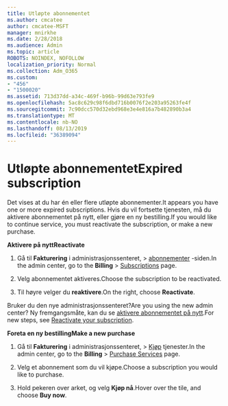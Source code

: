 ```yaml
---
title: Utløpte abonnementet
ms.author: cmcatee
author: cmcatee-MSFT
manager: mnirkhe
ms.date: 2/28/2018
ms.audience: Admin
ms.topic: article
ROBOTS: NOINDEX, NOFOLLOW
localization_priority: Normal
ms.collection: Adm_O365
ms.custom:
- "456"
- "1500020"
ms.assetid: 713d37dd-a34c-469f-b96b-99d63e793fe9
ms.openlocfilehash: 5ac8c629c98f6dbd716b0076f2e203a95263fe4f
ms.sourcegitcommit: 7c90dcc570d32ebd968e3e4e816a7b482890b3a4
ms.translationtype: MT
ms.contentlocale: nb-NO
ms.lasthandoff: 08/13/2019
ms.locfileid: "36389094"
---
```

# <a name="expired-subscription"></a><span data-ttu-id="e0810-102">Utløpte abonnementet</span><span class="sxs-lookup"><span data-stu-id="e0810-102">Expired subscription</span></span>

<span data-ttu-id="e0810-103">Det vises at du har én eller flere utløpte abonnementer.</span><span class="sxs-lookup"><span data-stu-id="e0810-103">It appears you have one or more expired subscriptions.</span></span> <span data-ttu-id="e0810-104">Hvis du vil fortsette tjenesten, må du aktivere abonnementet på nytt, eller gjøre en ny bestilling.</span><span class="sxs-lookup"><span data-stu-id="e0810-104">If you would like to continue service, you must reactivate the subscription, or make a new purchase.</span></span>
  
<span data-ttu-id="e0810-105">**Aktivere på nytt**</span><span class="sxs-lookup"><span data-stu-id="e0810-105">**Reactivate**</span></span>
  
1. <span data-ttu-id="e0810-106">Gå til **Fakturering** i administrasjonssenteret, \> [abonnementer](https://go.microsoft.com/fwlink/p/?linkid=842054) -siden.</span><span class="sxs-lookup"><span data-stu-id="e0810-106">In the admin center, go to the **Billing** \> [Subscriptions](https://go.microsoft.com/fwlink/p/?linkid=842054) page.</span></span>

2. <span data-ttu-id="e0810-107">Velg abonnementet aktiveres.</span><span class="sxs-lookup"><span data-stu-id="e0810-107">Choose the subscription to be reactivated.</span></span>

3. <span data-ttu-id="e0810-108">Til høyre velger du **reaktivere**.</span><span class="sxs-lookup"><span data-stu-id="e0810-108">On the right, choose **Reactivate**.</span></span>

<span data-ttu-id="e0810-109">Bruker du den nye administrasjonssenteret?</span><span class="sxs-lookup"><span data-stu-id="e0810-109">Are you using the new admin center?</span></span> <span data-ttu-id="e0810-110">Ny fremgangsmåte, kan du se [aktivere abonnementet på nytt](https://docs.microsoft.com/en-us/office365/admin/subscriptions-and-billing/reactivate-your-subscription).</span><span class="sxs-lookup"><span data-stu-id="e0810-110">For new steps, see [Reactivate your subscription](https://docs.microsoft.com/en-us/office365/admin/subscriptions-and-billing/reactivate-your-subscription).</span></span>

<span data-ttu-id="e0810-111">**Foreta en ny bestilling**</span><span class="sxs-lookup"><span data-stu-id="e0810-111">**Make a new purchase**</span></span>
  
1. <span data-ttu-id="e0810-112">Gå til **Fakturering** i administrasjonssenteret, \> [Kjøp](https://go.microsoft.com/fwlink/p/?linkid=868433) tjenester.</span><span class="sxs-lookup"><span data-stu-id="e0810-112">In the admin center, go to the **Billing** \> [Purchase Services](https://go.microsoft.com/fwlink/p/?linkid=868433) page.</span></span>

2. <span data-ttu-id="e0810-113">Velg et abonnement som du vil kjøpe.</span><span class="sxs-lookup"><span data-stu-id="e0810-113">Choose a subscription you would like to purchase.</span></span>

3. <span data-ttu-id="e0810-114">Hold pekeren over arket, og velg **Kjøp nå**.</span><span class="sxs-lookup"><span data-stu-id="e0810-114">Hover over the tile, and choose **Buy now**.</span></span>